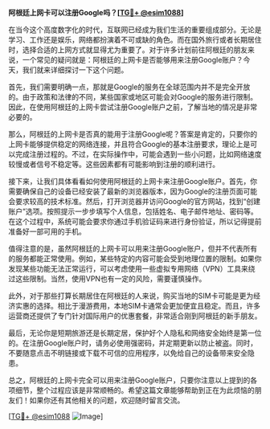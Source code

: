 **阿根廷上网卡可以注册Google吗？[[TG💪+ @esim1088](https://t.me/s/esim1088)]**

在当今这个高度数字化的时代，互联网已经成为我们生活的重要组成部分。无论是学习、工作还是娱乐，网络都扮演着不可或缺的角色。而在国外旅行或者长期居住时，选择合适的上网方式就显得尤为重要了。对于许多计划前往阿根廷的朋友来说，一个常见的疑问就是：阿根廷的上网卡是否能够用来注册Google账户？今天，我们就来详细探讨一下这个问题。

首先，我们需要明确一点，那就是Google的服务在全球范围内并不是完全开放的。由于政策和法律的不同，某些国家或地区可能会对Google的服务进行限制。因此，在使用阿根廷的上网卡尝试注册Google账户之前，了解当地的情况是非常必要的。

那么，阿根廷的上网卡是否真的能用于注册Google呢？答案是肯定的，只要你的上网卡能够提供稳定的网络连接，并且符合Google的基本注册要求，理论上是可以完成注册过程的。不过，在实际操作中，可能会遇到一些小问题，比如网络速度较慢或者信号不稳定等。这些因素都有可能影响到注册的顺利进行。

接下来，让我们具体看看如何使用阿根廷的上网卡来注册Google账户。首先，你需要确保自己的设备已经安装了最新的浏览器版本，因为Google的注册页面可能会要求较高的技术标准。然后，打开浏览器并访问Google的官方网站，找到“创建账户”选项。按照提示一步步填写个人信息，包括姓名、电子邮件地址、密码等。在这个过程中，系统可能会要求你通过手机验证码来进行身份验证，所以记得提前准备好一部可用的手机。

值得注意的是，虽然阿根廷的上网卡可以用来注册Google账户，但并不代表所有的服务都能正常使用。例如，某些特定的内容可能会受到地理位置的限制。如果你发现某些功能无法正常运行，可以考虑使用一些虚拟专用网络（VPN）工具来绕过这些限制。当然，使用VPN也有一定的风险，需要谨慎操作。

此外，对于那些打算长期居住在阿根廷的人来说，购买当地的SIM卡可能是更为经济实惠的选择。相比于漫游费用，本地SIM卡通常会更加便宜且稳定。而且，许多运营商还提供了专门针对国际用户的优惠套餐，非常适合刚到阿根廷的新手朋友。

最后，无论你是短期旅游还是长期定居，保护好个人隐私和网络安全始终是第一位的。在注册Google账户时，请务必使用强密码，并定期更新以防止被盗。同时，不要随意点击不明链接或下载不可信的应用程序，以免给自己的设备带来安全隐患。

总之，阿根廷的上网卡完全可以用来注册Google账户，只要你注意以上提到的各项细节，整个过程应该是非常顺畅的。希望这篇文章能够帮助到正在为此烦恼的朋友们！如果你还有其他相关的问题，欢迎随时留言交流。

[[TG💪+ @esim1088](https://t.me/s/esim1088) ![Image](https://i.postimg.cc/4NQfJmqS/Snipaste-2025-05-13-00-14-12.png)]